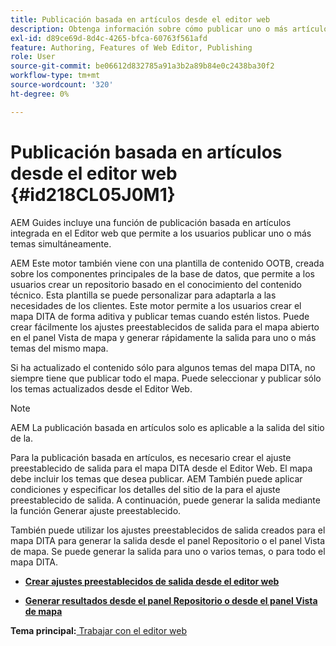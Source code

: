 ```yaml
---
title: Publicación basada en artículos desde el editor web
description: Obtenga información sobre cómo publicar uno o más artículos desde el editor web. Generar resultados para uno o varios temas de un mapa DITA en AEM Guides.
exl-id: d89ce69d-8d4c-4265-bfca-60763f561afd
feature: Authoring, Features of Web Editor, Publishing
role: User
source-git-commit: be06612d832785a91a3b2a89b84e0c2438ba30f2
workflow-type: tm+mt
source-wordcount: '320'
ht-degree: 0%

---
```


# Publicación basada en artículos desde el editor web {#id218CL05J0M1}

AEM Guides incluye una función de publicación basada en artículos integrada en el Editor web que permite a los usuarios publicar uno o más temas simultáneamente.

AEM Este motor también viene con una plantilla de contenido OOTB, creada sobre los componentes principales de la base de datos, que permite a los usuarios crear un repositorio basado en el conocimiento del contenido técnico. Esta plantilla se puede personalizar para adaptarla a las necesidades de los clientes. Este motor permite a los usuarios crear el mapa DITA de forma aditiva y publicar temas cuando estén listos. Puede crear fácilmente los ajustes preestablecidos de salida para el mapa abierto en el panel Vista de mapa y generar rápidamente la salida para uno o más temas del mismo mapa.

Si ha actualizado el contenido sólo para algunos temas del mapa DITA, no siempre tiene que publicar todo el mapa. Puede seleccionar y publicar sólo los temas actualizados desde el Editor Web.

>[!NOTE]
>
> AEM La publicación basada en artículos solo es aplicable a la salida del sitio de la.

Para la publicación basada en artículos, es necesario crear el ajuste preestablecido de salida para el mapa DITA desde el Editor Web. El mapa debe incluir los temas que desea publicar. AEM También puede aplicar condiciones y especificar los detalles del sitio de la para el ajuste preestablecido de salida. A continuación, puede generar la salida mediante la función Generar ajuste preestablecido.

También puede utilizar los ajustes preestablecidos de salida creados para el mapa DITA para generar la salida desde el panel Repositorio o el panel Vista de mapa. Se puede generar la salida para uno o varios temas, o para todo el mapa DITA.

- **[Crear ajustes preestablecidos de salida desde el editor web](web-editor-article-publishing-presets.md)**

- **[Generar resultados desde el panel Repositorio o desde el panel Vista de mapa](web-editor-article-publishing-output.md)**


**Tema principal:**[ Trabajar con el editor web](web-editor.md)
